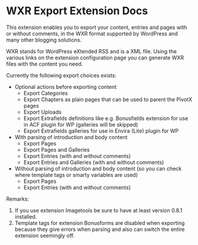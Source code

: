 
WXR Export Extension Docs
==========================

This extension enables you to export your content, entries and pages with or without
comments, in the WXR format supported by WordPress and many other blogging solutions.

WXR stands for WordPress eXtended RSS and is a XML file. Using the various links
on the extension configuration page you can generate WXR files with the content you 
need.

Currently the following export choices exists:

 * Optional actions before exporting content
   * Export Categories
   * Export Chapters as plain pages that can be used to parent the PivotX pages
   * Export Uploads
   * Export Extrafields definitions like e.g. Bonusfields extension for use in ACF plugin for WP (galleries will be skipped)
   * Export Extrafields galleries for use in Envira (Lite) plugin for WP
 * With parsing of introduction and body content
   * Export Pages
   * Export Pages and Galleries
   * Export Entries (with and without comments)
   * Export Entries and Galleries (with and without comments)
 * Without parsing of introduction and body content (so you can check where template tags or smarty variables are used)
   * Export Pages
   * Export Entries (with and without comments)

Remarks:

1. If you use extension Imagetools be sure to have at least version 0.8.1 installed.
2. Template tags for extension Bonusforms are disabled when exporting because they give errors when parsing and also can switch the entire extension seemingly off.